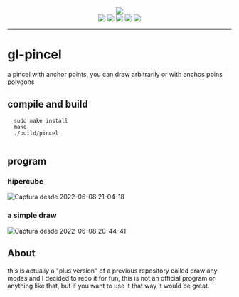 
<div align="center">
   <img src="https://user-images.githubusercontent.com/52190352/172750707-4c4103b5-314d-4478-a16d-2e7fd775b664.gif"></img>
</div>

 <div align="center"> 
   <img src="https://img.shields.io/static/v1?label=update&message=Today&color=success">
   <img src="https://img.shields.io/static/v1?label=version&message=1.0.0&color=green">
   <img src="https://img.shields.io/static/v1?label=lenguage&message=CPP&color=blue">
   <img src="https://img.shields.io/static/v1?label=standar&message=CPP17&color=red">
   <img src="https://img.shields.io/static/v1?label=CONTRIBUTIONS&message=ALL WELCOME&color=green">   
  
 </div>

<hr/>



# gl-pincel
a pincel with anchor points, you can draw  arbitrarily or with anchos poins polygons

## compile and build

``` 
  sudo make install
  make
  ./build/pincel
  
```


## program
### hipercube
![Captura desde 2022-06-08 21-04-18](https://user-images.githubusercontent.com/52190352/172751016-73bb05d6-6b82-42d4-81a9-bde2789c17d0.png)



### a simple draw
![Captura desde 2022-06-08 20-44-41](https://user-images.githubusercontent.com/52190352/172750924-3cc7e78c-09bd-43fa-8cba-8cb31421c184.png)


## About

this is actually a "plus version" of a previous repository called draw any modes and I decided to redo it for fun, this is not an official program or anything like that, but if you want to use it that way it would be great.

